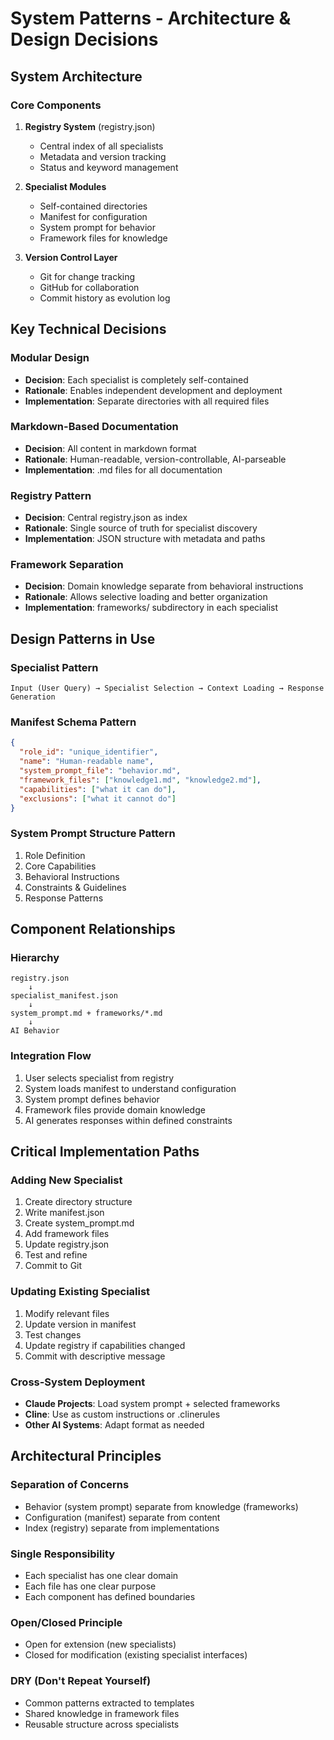 # System Patterns - Architecture & Design Decisions

## System Architecture

### Core Components
1. **Registry System** (registry.json)
   - Central index of all specialists
   - Metadata and version tracking
   - Status and keyword management

2. **Specialist Modules**
   - Self-contained directories
   - Manifest for configuration
   - System prompt for behavior
   - Framework files for knowledge

3. **Version Control Layer**
   - Git for change tracking
   - GitHub for collaboration
   - Commit history as evolution log

## Key Technical Decisions

### Modular Design
- **Decision**: Each specialist is completely self-contained
- **Rationale**: Enables independent development and deployment
- **Implementation**: Separate directories with all required files

### Markdown-Based Documentation
- **Decision**: All content in markdown format
- **Rationale**: Human-readable, version-controllable, AI-parseable
- **Implementation**: .md files for all documentation

### Registry Pattern
- **Decision**: Central registry.json as index
- **Rationale**: Single source of truth for specialist discovery
- **Implementation**: JSON structure with metadata and paths

### Framework Separation
- **Decision**: Domain knowledge separate from behavioral instructions
- **Rationale**: Allows selective loading and better organization
- **Implementation**: frameworks/ subdirectory in each specialist

## Design Patterns in Use

### Specialist Pattern
```
Input (User Query) → Specialist Selection → Context Loading → Response Generation
```

### Manifest Schema Pattern
```json
{
  "role_id": "unique_identifier",
  "name": "Human-readable name",
  "system_prompt_file": "behavior.md",
  "framework_files": ["knowledge1.md", "knowledge2.md"],
  "capabilities": ["what it can do"],
  "exclusions": ["what it cannot do"]
}
```

### System Prompt Structure Pattern
1. Role Definition
2. Core Capabilities
3. Behavioral Instructions
4. Constraints & Guidelines
5. Response Patterns

## Component Relationships

### Hierarchy
```
registry.json
    ↓
specialist_manifest.json
    ↓
system_prompt.md + frameworks/*.md
    ↓
AI Behavior
```

### Integration Flow
1. User selects specialist from registry
2. System loads manifest to understand configuration
3. System prompt defines behavior
4. Framework files provide domain knowledge
5. AI generates responses within defined constraints

## Critical Implementation Paths

### Adding New Specialist
1. Create directory structure
2. Write manifest.json
3. Create system_prompt.md
4. Add framework files
5. Update registry.json
6. Test and refine
7. Commit to Git

### Updating Existing Specialist
1. Modify relevant files
2. Update version in manifest
3. Test changes
4. Update registry if capabilities changed
5. Commit with descriptive message

### Cross-System Deployment
- **Claude Projects**: Load system prompt + selected frameworks
- **Cline**: Use as custom instructions or .clinerules
- **Other AI Systems**: Adapt format as needed

## Architectural Principles

### Separation of Concerns
- Behavior (system prompt) separate from knowledge (frameworks)
- Configuration (manifest) separate from content
- Index (registry) separate from implementations

### Single Responsibility
- Each specialist has one clear domain
- Each file has one clear purpose
- Each component has defined boundaries

### Open/Closed Principle
- Open for extension (new specialists)
- Closed for modification (existing specialist interfaces)

### DRY (Don't Repeat Yourself)
- Common patterns extracted to templates
- Shared knowledge in framework files
- Reusable structure across specialists
